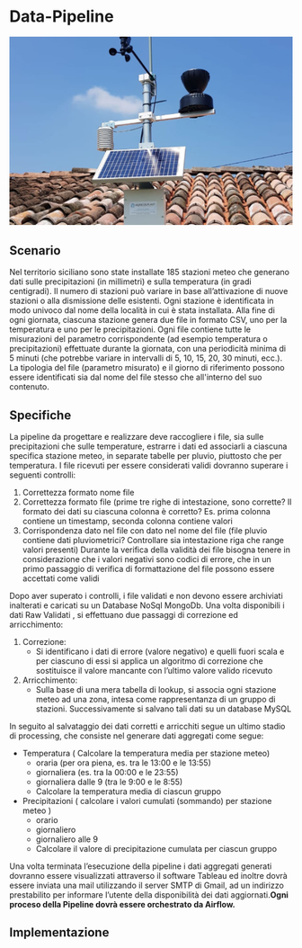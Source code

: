# Data-Pipeline
![](Image/stazioni-meteo-4.png)
## Scenario
Nel territorio siciliano sono state installate 185 stazioni meteo che generano dati sulle precipitazioni (in millimetri) e sulla temperatura (in gradi centigradi). Il numero di stazioni può variare in base all’attivazione di nuove stazioni o alla dismissione delle esistenti. Ogni stazione è identificata in modo univoco dal nome della località in cui è stata installata. Alla fine di ogni giornata, ciascuna stazione genera due file in formato CSV, uno per la temperatura e uno per le precipitazioni. Ogni file contiene tutte le misurazioni del parametro corrispondente (ad esempio temperatura o precipitazioni) effettuate durante la giornata, con una periodicità minima di 5 minuti (che potrebbe variare in intervalli di 5, 10, 15, 20, 30 minuti, ecc.). La tipologia del file (parametro misurato) e il giorno di riferimento possono essere identificati sia dal nome del file stesso che all'interno del suo contenuto.
## Specifiche
La pipeline da progettare e realizzare deve  raccogliere i file, sia sulle precipitazioni che sulle temperature, estrarre i dati ed associarli a ciascuna specifica stazione meteo, in separate tabelle per pluvio, piuttosto che per temperatura.
I file ricevuti per essere considerati validi dovranno superare i seguenti controlli:
1. Correttezza formato nome file
2.  Correttezza formato file (prime tre righe di intestazione, sono corrette? Il formato dei dati su ciascuna colonna è corretto? Es. prima colonna contiene un 	timestamp, seconda colonna contiene valori
3. Corrispondenza dato nel file con dato nel nome del file (file pluvio contiene dati pluviometrici? Controllare sia intestazione riga che range valori presenti)
Durante la verifica della validità dei file bisogna tenere in considerazione che i valori negativi sono codici di errore, che in un primo passaggio di verifica di formattazione del file possono essere accettati come validi

Dopo aver superato i controlli, i file validati e non devono essere archiviati inalterati e caricati su un Database NoSql MongoDb. Una volta disponibili i dati Raw Validati , si effettuano due passaggi di correzione ed arricchimento:
1. Correzione:
	- Si identificano i dati di errore (valore negativo) e quelli fuori scala e per ciascuno di essi si applica un algoritmo di correzione che sostituisce il valore mancante con l’ultimo valore valido ricevuto
2. Arricchimento:
	- Sulla base di una mera tabella di lookup, si associa ogni stazione meteo ad una zona, intesa come rappresentanza di un gruppo di stazioni.
	Successivamente si salvano tali dati su un database MySQL

In seguito al salvataggio dei dati corretti e arricchiti segue un ultimo stadio di processing, che consiste nel generare dati aggregati come segue:
 
- Temperatura ( Calcolare la temperatura media per stazione meteo)
  	- oraria (per ora piena, es. tra le 13:00 e le 13:55)
	- giornaliera (es. tra la 00:00 e le 23:55)
   	- giornaliera dalle 9 (tra le 9:00 e le 8:55)
  	- Calcolare la temperatura media di ciascun gruppo
- Precipitazioni ( calcolare i valori cumulati (sommando) per stazione meteo )
  	- orario
  	- giornaliero
 	- giornaliero alle 9
  	- Calcolare il valore di precipitazione cumulata per ciascun gruppo
  	  
Una volta terminata l’esecuzione della pipeline i dati aggregati generati dovranno essere visualizzati attraverso il software Tableau  ed inoltre dovrà essere inviata una mail utilizzando il server SMTP di Gmail, ad un indirizzo prestabilito per informare l’utente della disponibilità dei dati aggiornati.**Ogni proceso della Pipeline dovrà essere orchestrato da Airflow.**

## Implementazione


